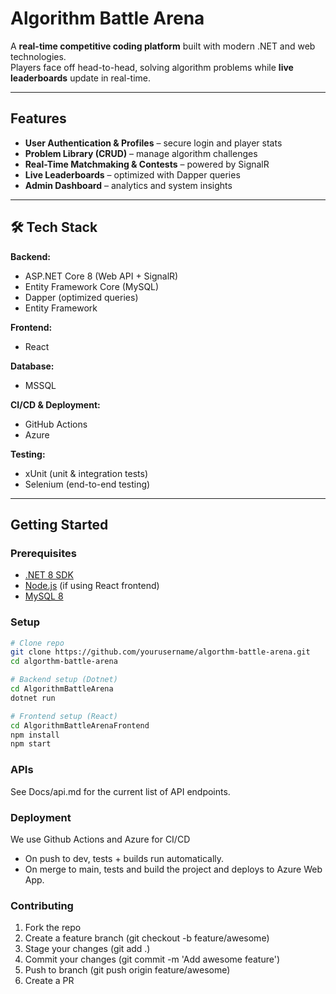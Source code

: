 # Algorithm Battle Arena

A **real-time competitive coding platform** built with modern .NET and web technologies.  
Players face off head-to-head, solving algorithm problems while **live leaderboards** update in real-time.  

---

##  Features  

-  **User Authentication & Profiles** – secure login and player stats  
-  **Problem Library (CRUD)** – manage algorithm challenges  
-  **Real-Time Matchmaking & Contests** – powered by SignalR  
-  **Live Leaderboards** – optimized with Dapper queries  
-  **Admin Dashboard** – analytics and system insights  

---


## 🛠 Tech Stack  

**Backend:**  
- ASP.NET Core 8 (Web API + SignalR)  
- Entity Framework Core (MySQL)  
- Dapper (optimized queries)
- Entity Framework

**Frontend:**  
- React  

**Database:**  
- MSSQL  

**CI/CD & Deployment:**  
- GitHub Actions
- Azure  

**Testing:**  
- xUnit (unit & integration tests)  
- Selenium (end-to-end testing)  

---

##  Getting Started  

### Prerequisites  
- [.NET 8 SDK](https://dotnet.microsoft.com/)  
- [Node.js](https://nodejs.org/) (if using React frontend)  
- [MySQL 8](https://dev.mysql.com/)  

### Setup  

```bash
# Clone repo
git clone https://github.com/yourusername/algorthm-battle-arena.git
cd algorthm-battle-arena

# Backend setup (Dotnet)
cd AlgorithmBattleArena
dotnet run

# Frontend setup (React)
cd AlgorithmBattleArenaFrontend
npm install
npm start
```

### APIs
See Docs/api.md for the current list of API endpoints.


### Deployment
We use Github Actions and Azure for CI/CD
- On push to dev, tests + builds run automatically.
- On merge to main, tests and build the project and deploys to Azure Web App.

### Contributing
  1) Fork the repo
  2) Create a feature branch (git checkout -b feature/awesome)
  3) Stage your changes (git add .)
  4) Commit your changes (git commit -m 'Add awesome feature')
  5) Push to branch (git push origin feature/awesome)
  6) Create a PR
